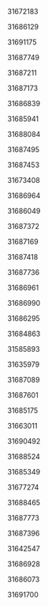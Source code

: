 31672183

31686129

31691175

31687749

31687211

31687173

31686839

31685941

31688084

31687495

31687453

31673408

31686964

31686049

31687372

31687169

31687418

31687736

31686961

31686990

31686295

31684863

31585893

31635979

31687089

31687601

31685175

31663011

31690492

31688524

31685349

31677274

31688465

31687773

31687396

31642547

31686928

31686073

31691700

